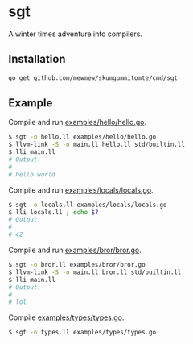 # sgt

A winter times adventure into compilers.

## Installation

```bash
go get github.com/mewmew/skumgummitomte/cmd/sgt
```

## Example


Compile and run [examples/hello/hello.go](examples/hello/hello.go).
```bash
$ sgt -o hello.ll examples/hello/hello.go
$ llvm-link -S -o main.ll hello.ll std/builtin.ll
$ lli main.ll
# Output:
#
# hello world
```

Compile and run [examples/locals/locals.go](examples/locals/locals.go).
```bash
$ sgt -o locals.ll examples/locals/locals.go
$ lli locals.ll ; echo $?
# Output:
#
# 42
```

Compile and run [examples/bror/bror.go](examples/bror/bror.go).
```bash
$ sgt -o bror.ll examples/bror/bror.go
$ llvm-link -S -o main.ll bror.ll std/builtin.ll
$ lli main.ll
# Output:
#
# lol
```

Compile [examples/types/types.go](examples/types/types.go).
```bash
$ sgt -o types.ll examples/types/types.go
```
